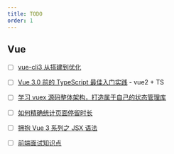 ```yaml
---
title: TODO
order: 1
---
```


## Vue

- [ ] [vue-cli3 从搭建到优化](https://mp.weixin.qq.com/s/gYiVyEmix6IuEH1WH1R56Q)
- [ ] [Vue 3.0 前的 TypeScript 最佳入门实践](https://mp.weixin.qq.com/s/YhM_mOrcdojMKvdAo-ujbQ) - vue2 + TS
- [ ] [学习 vuex 源码整体架构，打造属于自己的状态管理库](https://mp.weixin.qq.com/s/qQxUCbPBYSq9vU7dvDOCzg)
- [ ] [如何精确统计页面停留时长](https://mp.weixin.qq.com/s/vGe4Nqm8oHvFU8vz1ulEAg)
- [ ] [拥抱 Vue 3 系列之 JSX 语法](https://mp.weixin.qq.com/s/QoI9Jdb6phoFsZEjU-P6lw)

- [ ] [前端面试知识点](https://juejin.cn/post/6987549240436195364)
